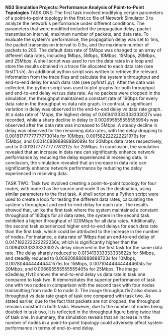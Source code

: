 **NS3 Simulation Projects: Performance Analysis of Point-to-Point Topologies**
TASK ONE: The first task involved modifying certain parameters of a point-to-point topology in the first.cc file of Network Simulator 3 to analyze the network's performance under different conditions. The parameters that were modified included the propagation delay, packet transmission interval, maximum number of packets, and data rate.
To evaluate the system's performance, the propagation delay was set to 1ms, the packet transmission interval to 0.5s, and the maximum number of packets to 200. The default data rate of 5Mbps was changed to an array of different data rates, including 1Mbps, 5Mbps, 10Mbps, 15Mbps, 20Mbps, and 25Mbps. A shell script was used to run the data rates in a loop and store the results obtained in a trace file allocated to each data rate (see firstT1.sh). An additional python script was written to retrieve the relevant information from the trace files and calculate the system's throughput and end-to-end delay for each data rate (see pyfirst1.py). After the data was collected, the python script was used to plot graphs for both throughput and end-to-end delay versus data rate. 
As no packets were dropped in the simulation, the throughput maintained a constant rate of 160bps for every data rate in the throughput vs data rate graph. In contrast, a significant variation in delay was observed in the end-to-end delay vs data rate graph. At a data rate of 1Mbps, the highest delay of 0.009413333333333027s was recorded, while a sharp decline in delay to 0.002695555555555994s was observed after the data rate was increased to 5Mbps. A steady decline in delay was observed for the remaining data rates, with the delay dropping to 0.0018177777777773014s for 10Mbps, 0.001582222222221979s for 15Mbps, and 0.001408888888889089s for 20Mbps data rates respectively, and to 0.0013177777777781212s for 25Mbps. In conclusion, the simulation revealed that an increase in data rate can significantly enhance network performance by reducing the delay experienced in receiving data. In conclusion, the simulation revealed that an increase in data rate can significantly enhance network performance by reducing the delay experienced in receiving data.

TASK TWO: Task two involved creating a point-to-point topology for four nodes, with node 0 as the source and node 3 as the destination, using similar parameters to the first task. A shell script and a Python script were used to create a loop for testing the different data rates, calculating the system's throughput and end-to-end delay for each rate. The results showed that, unlike the first task where the system maintained a constant throughput of 160bps for all data rates, the system in the second task exhibited a higher throughput of 320Mbps for all data rates.
Additionally, the second task experienced higher end-to-end delays for each data rate than the first task, which could be attributed to the increase in the number of nodes. For instance, a data rate of 1Mbps had an end-to-end delay of 0.047182222222222236s, which is significantly higher than the 0.009413333333333027s delay observed in the first task for the same data rate. The delay sharply reduced to 0.013413333333333622s for 5Mbps, and steadily reduced to 0.009208888888888723s for 10Mbps, 0.0078044444444441575s for 15Mbps, 0.007104444444444604s for 20Mbps, and 0.006695555555555405s for 25Mbps. 
The image e2edelay_t1vt2 shows the end-to-end delay vs data rate in task one compared to task two. It demonstrates the superior performance of task one with two nodes in comparison with the second task with four nodes transmitting from node 0 to node 3. The image throughput1v2 also shows a throughput vs data rate graph of task one compared with task two. As stated earlier, due to the fact that packets are not dropped, the throughput remains constant in both tasks. However, due to the number of nodes being doubled in task two, it is reflected in the throughput figure being twice that of task one. In summary, the simulation reveals that an increase in the number of nodes in a point-to-point topology could adversely affect system performance in terms of end-to-end delay.
